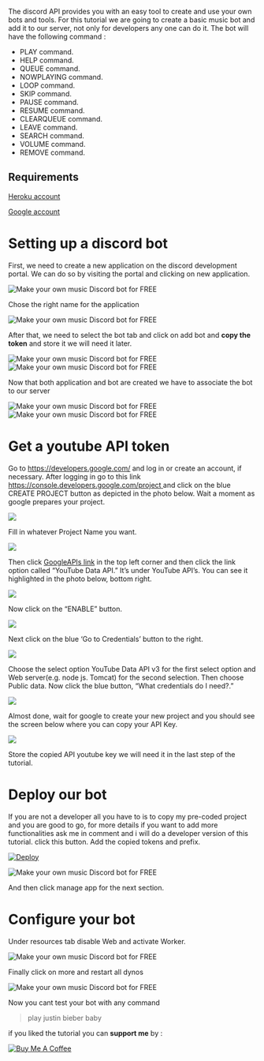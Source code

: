 The discord API provides you with an easy tool to create and use your own bots and tools. For this tutorial we are going to create a basic music bot and add it to our server, not only for developers any one can do it. The bot will have the following command :
* PLAY command.
* HELP command.
* QUEUE command.
* NOWPLAYING command.
* LOOP command.
* SKIP command.
* PAUSE command.
* RESUME command.
* CLEARQUEUE command.
* LEAVE command.
* SEARCH command.
* VOLUME command.
* REMOVE command.

## Requirements
[Heroku account](https://signup.heroku.com)

[Google account](https://developers.google.com/)

# Setting up a discord bot
First, we need to create a new application on the discord development portal.
We can do so by visiting the portal and clicking on new application.

![Make your own music Discord bot for FREE](/assets/img/contents/discord-tutorial-1.png "Make your own music Discord bot for FREE")

Chose the right name for the application

![Make your own music Discord bot for FREE](/assets/img/contents/discord-tutorial-2.png "Make your own music Discord bot for FREE")

After that, we need to select the bot tab and click on add bot and **copy the token** and store it we will need it later.

![Make your own music Discord bot for FREE](/assets/img/contents/discord-tutorial-2-5.png "Make your own music Discord bot for FREE")
![Make your own music Discord bot for FREE](/assets/img/contents/discord-tutorial-2-6.png "Make your own music Discord bot for FREE")

Now that both application and bot are created we have to associate the bot to our server

![Make your own music Discord bot for FREE](/assets/img/contents/discord-tutorial-3.png "Make your own music Discord bot for FREE")
![Make your own music Discord bot for FREE](/assets/img/contents/discord-tutorial-4.png "Make your own music Discord bot for FREE")

# Get a youtube API token
Go to <https://developers.google.com/> and log in or create an account, if necessary.
After logging in go to this link [https://console.developers.google.com/project ](https://console.developers.google.com/project)and click on the blue CREATE PROJECT button as depicted in the photo below. Wait a moment as google prepares your project.

![](/assets/img/contents/youtube-token-1.png)

Fill in whatever Project Name you want.

![](/assets/img/contents/youtube-token-2.png)

Then click [GoogleAPIs link](https://console.developers.google.com/apis/library?project=tester-api-key) in the top left corner and then click the link option called “YouTube Data API.” It’s under YouTube API’s. You can see it highlighted in the photo below, bottom right.

![](/assets/img/contents/youtube-token-3.png)

Now click on the “ENABLE” button.

![](/assets/img/contents/youtube-token-4.png)

Next click on the blue ‘Go to Credentials’ button to the right.

![](/assets/img/contents/youtube-token-5.png)

Choose the select option YouTube Data API v3 for the first select option and Web server(e.g. node js. Tomcat) for the second selection. Then choose Public data. Now click the blue button, “What credentials do I need?.”

![](/assets/img/contents/youtube-token-6.png)

Almost done, wait for google to create your new project and you should see the screen below where you can copy your API Key. 

![](/assets/img/contents/youtube-token-7.png)

Store the copied API youtube key we will need it in the last step of the tutorial.
# Deploy our bot
If you are not a developer all you have to is to copy my pre-coded project and you are good to go, for more details if you want to add more functionalities ask me in comment and i will do a developer version of this tutorial.
click this button.
Add the copied tokens and prefix.

[![Deploy](https://www.herokucdn.com/deploy/button.svg)](https://heroku.com/deploy?template=https://github.com/mrsmook/music-discord-heroku-bot/tree/master)

![Make your own music Discord bot for FREE](/assets/img/contents/discord-tutorial-10.png "Make your own music Discord bot for FREE")

And then click manage app for the next section.
# Configure your bot
Under resources tab disable Web and activate Worker.

![Make your own music Discord bot for FREE](/assets/img/contents/discord-tutorial-6.png "Make your own music Discord bot for FREE")

Finally click on more and restart all dynos

![Make your own music Discord bot for FREE](/assets/img/contents/discord-tutorial-9.png "Make your own music Discord bot for FREE")

Now you cant test your bot with any command
> play justin bieber baby

if you liked the tutorial you can **support me** by :

<a href="https://www.buymeacoffee.com/kZJ60uvLA" target="_blank"><img src="https://bmc-cdn.nyc3.digitaloceanspaces.com/BMC-button-images/custom_images/orange_img.png" alt="Buy Me A Coffee" style="height: auto !important;width: auto !important;" ></a>
